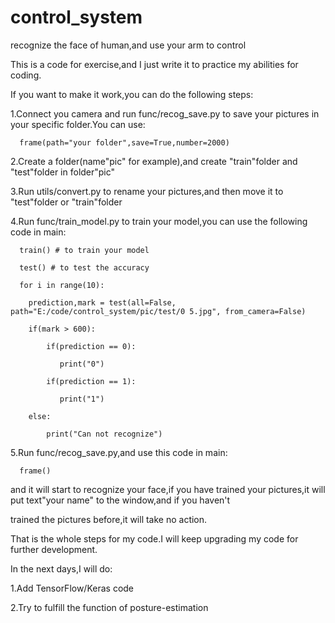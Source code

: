# control_system
recognize the face of human,and use your arm to control

This is a code for exercise,and I just write it to practice my abilities for coding.

If you want to make it work,you can do the following steps:

1.Connect you camera and run func/recog_save.py to save your pictures in your specific folder.You can use:
      
      frame(path="your folder",save=True,number=2000)

2.Create a folder(name"pic" for example),and create "train"folder and "test"folder in folder"pic"

3.Run utils/convert.py to rename your pictures,and then move it to "test"folder or "train"folder

4.Run func/train_model.py to train your model,you can use the following code in main:
      
      train() # to train your model
      
      test() # to test the accuracy
      
      for i in range(10):
        
        prediction,mark = test(all=False, path="E:/code/control_system/pic/test/0 5.jpg", from_camera=False)
        
        if(mark > 600):
            
            if(prediction == 0):
               
               print("0")
            
            if(prediction == 1):
               
               print("1")
        
        else:
            
            print("Can not recognize")

5.Run func/recog_save.py,and use this code in main:
      
      frame()
  
  and it will start to recognize your face,if you have trained your pictures,it will put text"your name" to the window,and if you haven't

trained the pictures before,it will take no action.


That is the whole steps for my code.I will keep upgrading my code for further development.

In the next days,I will do:

1.Add TensorFlow/Keras code

2.Try to fulfill the function of posture-estimation
